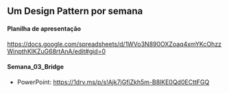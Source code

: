## Um Design Pattern por semana

#### Planilha de apresentação
https://docs.google.com/spreadsheets/d/1WVo3N890OXZoaq4xmYKcOhzzWinpthKIKZuG68rtAnA/edit#gid=0

#### Semana_03_Bridge
 - PowerPoint: https://1drv.ms/p/s!Ajk7jGfiZkh5m-B8lKE0Qd0ECttFGQ
